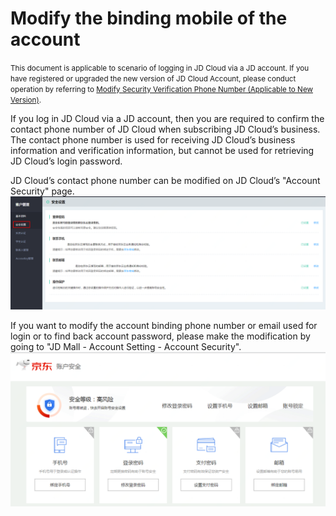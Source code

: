 # Modify the binding mobile of the account
<small>This document is applicable to scenario of logging in JD Cloud via a JD account. If you have registered or upgraded the new version of JD Cloud Account, please conduct operation by referring to [Modify Security Verification Phone Number (Applicable to New Version)](../../../documentation/User-Service/Account-Management/Check-JDCloud-Account.md).</small>

If you log in JD Cloud via a JD account, then you are required to confirm the contact phone number of JD Cloud when subscribing JD Cloud’s business. The contact phone number is used for receiving JD Cloud’s business information and verification information, but cannot be used for retrieving JD Cloud’s login password.

JD Cloud’s contact phone number can be modified on JD Cloud’s "Account Security" page.
![](../../../image/User/Account%20Management/Change%20your%20phone%20number/安全设置.png)

If you want to modify the account binding phone number or email used for login or to find back account password, please make the modification by going to "JD Mall - Account Setting - Account Security".
![](../../../image/User/Account%20Management/Change%20your%20phone%20number/jd-phone.PNG)
